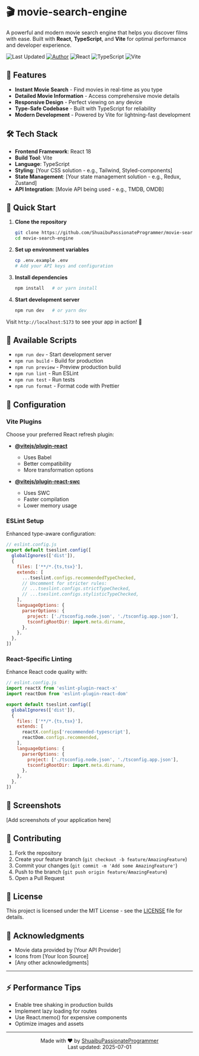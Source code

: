
# 🎬 movie-search-engine

A powerful and modern movie search engine that helps you discover films with ease. Built with **React**, **TypeScript**, and **Vite** for optimal performance and developer experience.

![Last Updated](https://img.shields.io/badge/Last%20Updated-2025--07--01-blue)
[![Author](https://img.shields.io/badge/Author-ShuaibuPassionateProgrammer-green)](https://github.com/ShuaibuPassionateProgrammer)
![React](https://img.shields.io/badge/React-18-61DAFB?logo=react)
![TypeScript](https://img.shields.io/badge/TypeScript-5-3178C6?logo=typescript)
![Vite](https://img.shields.io/badge/Vite-5-646CFF?logo=vite)

## 🚀 Features

- **Instant Movie Search** - Find movies in real-time as you type
- **Detailed Movie Information** - Access comprehensive movie details
- **Responsive Design** - Perfect viewing on any device
- **Type-Safe Codebase** - Built with TypeScript for reliability
- **Modern Development** - Powered by Vite for lightning-fast development

## 🛠️ Tech Stack

- **Frontend Framework**: React 18
- **Build Tool**: Vite
- **Language**: TypeScript
- **Styling**: [Your CSS solution - e.g., Tailwind, Styled-components]
- **State Management**: [Your state management solution - e.g., Redux, Zustand]
- **API Integration**: [Movie API being used - e.g., TMDB, OMDB]

## 🚀 Quick Start

1. **Clone the repository**
   ```bash
   git clone https://github.com/ShuaibuPassionateProgrammer/movie-search-engine.git
   cd movie-search-engine
   ```

2. **Set up environment variables**
   ```bash
   cp .env.example .env
   # Add your API keys and configuration
   ```

3. **Install dependencies**
   ```bash
   npm install   # or yarn install
   ```

4. **Start development server**
   ```bash
   npm run dev   # or yarn dev
   ```

Visit `http://localhost:5173` to see your app in action! 🎉

## 📖 Available Scripts

- `npm run dev` - Start development server
- `npm run build` - Build for production
- `npm run preview` - Preview production build
- `npm run lint` - Run ESLint
- `npm run test` - Run tests
- `npm run format` - Format code with Prettier

## 🔧 Configuration

### Vite Plugins

Choose your preferred React refresh plugin:

- **[@vitejs/plugin-react](https://github.com/vitejs/vite-plugin-react/blob/main/packages/plugin-react)**
  - Uses Babel
  - Better compatibility
  - More transformation options

- **[@vitejs/plugin-react-swc](https://github.com/vitejs/vite-plugin-react/blob/main/packages/plugin-react-swc)**
  - Uses SWC
  - Faster compilation
  - Lower memory usage

### ESLint Setup

Enhanced type-aware configuration:

```js
// eslint.config.js
export default tseslint.config([
  globalIgnores(['dist']),
  {
    files: ['**/*.{ts,tsx}'],
    extends: [
      ...tseslint.configs.recommendedTypeChecked,
      // Uncomment for stricter rules:
      // ...tseslint.configs.strictTypeChecked,
      // ...tseslint.configs.stylisticTypeChecked,
    ],
    languageOptions: {
      parserOptions: {
        project: ['./tsconfig.node.json', './tsconfig.app.json'],
        tsconfigRootDir: import.meta.dirname,
      },
    },
  },
])
```

### React-Specific Linting

Enhance React code quality with:

```js
// eslint.config.js
import reactX from 'eslint-plugin-react-x'
import reactDom from 'eslint-plugin-react-dom'

export default tseslint.config([
  globalIgnores(['dist']),
  {
    files: ['**/*.{ts,tsx}'],
    extends: [
      reactX.configs['recommended-typescript'],
      reactDom.configs.recommended,
    ],
    languageOptions: {
      parserOptions: {
        project: ['./tsconfig.node.json', './tsconfig.app.json'],
        tsconfigRootDir: import.meta.dirname,
      },
    },
  },
])
```

## 📱 Screenshots

[Add screenshots of your application here]

## 🤝 Contributing

1. Fork the repository
2. Create your feature branch (`git checkout -b feature/AmazingFeature`)
3. Commit your changes (`git commit -m 'Add some AmazingFeature'`)
4. Push to the branch (`git push origin feature/AmazingFeature`)
5. Open a Pull Request

## 📝 License

This project is licensed under the MIT License - see the [LICENSE](LICENSE) file for details.

## 🙏 Acknowledgments

- Movie data provided by [Your API Provider]
- Icons from [Your Icon Source]
- [Any other acknowledgments]

---

## ⚡ Performance Tips

- Enable tree shaking in production builds
- Implement lazy loading for routes
- Use React.memo() for expensive components
- Optimize images and assets

---

<p align="center">
Made with ❤️ by <a href="https://github.com/ShuaibuPassionateProgrammer">ShuaibuPassionateProgrammer</a>
<br>
Last updated: 2025-07-01
</p>
